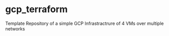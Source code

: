 # gcp_terraform
Template Repository of a simple GCP Infrastractrure of 4 VMs over multiple networks
